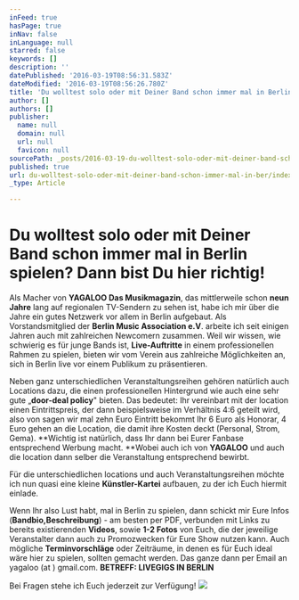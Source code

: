 ```yaml
---
inFeed: true
hasPage: true
inNav: false
inLanguage: null
starred: false
keywords: []
description: ''
datePublished: '2016-03-19T08:56:31.583Z'
dateModified: '2016-03-19T08:56:26.780Z'
title: 'Du wolltest solo oder mit Deiner Band schon immer mal in Berlin spielen? Dann bist Du hier richtig!'
author: []
authors: []
publisher:
  name: null
  domain: null
  url: null
  favicon: null
sourcePath: _posts/2016-03-19-du-wolltest-solo-oder-mit-deiner-band-schon-immer-mal-in-ber.md
published: true
url: du-wolltest-solo-oder-mit-deiner-band-schon-immer-mal-in-ber/index.html
_type: Article

---
```

# Du wolltest solo oder mit Deiner Band schon immer mal in Berlin spielen? Dann bist Du hier richtig!

Als Macher von **YAGALOO Das Musikmagazin**, das mittlerweile schon **neun Jahre** lang auf regionalen TV-Sendern zu sehen ist, habe ich mir über die Jahre ein gutes Netzwerk vor allem in Berlin aufgebaut. Als Vorstandsmitglied der **Berlin Music Association e.V**. arbeite ich seit einigen Jahren auch mit zahlreichen Newcomern zusammen. Weil wir wissen, wie schwierig es für junge Bands ist, **Live-Auftritte** in einem professionellen Rahmen zu spielen, bieten wir vom Verein aus zahlreiche Möglichkeiten an, sich in Berlin live vor einem Publikum zu präsentieren.

Neben ganz unterschiedlichen Veranstaltungsreihen gehören natürlich auch Locations dazu, die einen professionellen Hintergrund wie auch eine sehr gute „**door-deal policy**" bieten. Das bedeutet: Ihr vereinbart mit der location einen Eintrittspreis, der dann beispielsweise im Verhältnis 4:6 geteilt wird, also von sagen wir mal zehn Euro Eintritt bekommt Ihr 6 Euro als Honorar, 4 Euro gehen an die Location, die damit ihre Kosten deckt (Personal, Strom, Gema). **Wichtig ist natürlich, dass Ihr dann bei Eurer Fanbase entsprechend Werbung macht. **Wobei auch ich von **YAGALOO** und auch die location dann selber die Veranstaltung entsprechend bewirbt.

Für die unterschiedlichen locations und auch Veranstaltungsreihen möchte ich nun quasi eine kleine **Künstler-Kartei** aufbauen, zu der ich Euch hiermit einlade.

Wenn Ihr also Lust habt, mal in Berlin zu spielen, dann schickt mir Eure Infos (**Bandbio,Beschreibung**) - am besten per PDF, verbunden mit Links zu bereits existierenden **Videos**, sowie **1-2 Fotos** von Euch, die der jeweilige Veranstalter dann auch zu Promozwecken für Eure Show nutzen kann. Auch mögliche **Terminvorschläge** oder Zeiträume, in denen es für Euch ideal wäre hier zu spielen, sollten gemacht werden. Das ganze dann per Email an yagaloo (at ) gmail.com. **BETREFF: LIVEGIGS IN BERLIN**

Bei Fragen stehe ich Euch jederzeit zur Verfügung!
![](https://the-grid-user-content.s3-us-west-2.amazonaws.com/6b61f967-b78f-4e78-9ddb-9372751e973f.jpg)